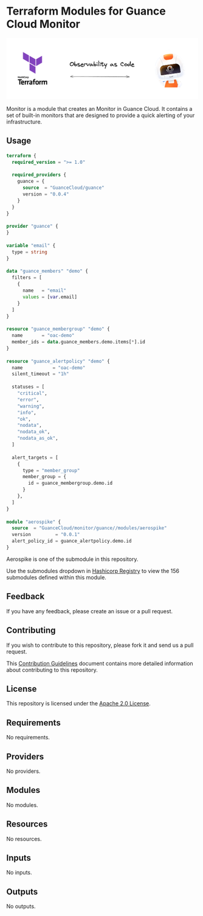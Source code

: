 # Terraform Modules for Guance Cloud Monitor

![cover](https://raw.githubusercontent.com/GuanceCloud/terraform-guance-dashboard/5a497e43d5250cd92d1430b25ba9d4f33cea5e2b/artwork/cover.png)

Monitor is a module that creates an Monitor in Guance Cloud. It contains a set of built-in monitors that are designed to provide a quick alerting of your infrastructure.

## Usage

```terraform
terraform {
  required_version = ">= 1.0"

  required_providers {
    guance = {
      source  = "GuanceCloud/guance"
      version = "0.0.4"
    }
  }
}

provider "guance" {
}

variable "email" {
  type = string
}

data "guance_members" "demo" {
  filters = [
    {
      name   = "email"
      values = [var.email]
    }
  ]
}

resource "guance_membergroup" "demo" {
  name       = "oac-demo"
  member_ids = data.guance_members.demo.items[*].id
}

resource "guance_alertpolicy" "demo" {
  name           = "oac-demo"
  silent_timeout = "1h"

  statuses = [
    "critical",
    "error",
    "warning",
    "info",
    "ok",
    "nodata",
    "nodata_ok",
    "nodata_as_ok",
  ]

  alert_targets = [
    {
      type = "member_group"
      member_group = {
        id = guance_membergroup.demo.id
      }
    },
  ]
}

module "aerospike" {
  source  = "GuanceCloud/monitor/guance//modules/aerospike"
  version         = "0.0.1"
  alert_policy_id = guance_alertpolicy.demo.id
}
```

Aerospike is one of the submodule in this repository.

Use the submodules dropdown in [Hashicorp Registry](https://registry.terraform.io/modules/GuanceCloud/dashboard/guance/latest) to view the 156 submodules defined within this module.

## Feedback

If you have any feedback, please create an issue or a pull request.

## Contributing

If you wish to contribute to this repository, please fork it and send us a pull request.

This [Contribution Guidelines](https://guance.io/contribution-guide/) document contains more detailed information about contributing to this repository.

## License

This repository is licensed under the [Apache 2.0 License](./LICENSE).

<!-- BEGIN_TF_DOCS -->
## Requirements

No requirements.

## Providers

No providers.

## Modules

No modules.

## Resources

No resources.

## Inputs

No inputs.

## Outputs

No outputs.
<!-- END_TF_DOCS -->
